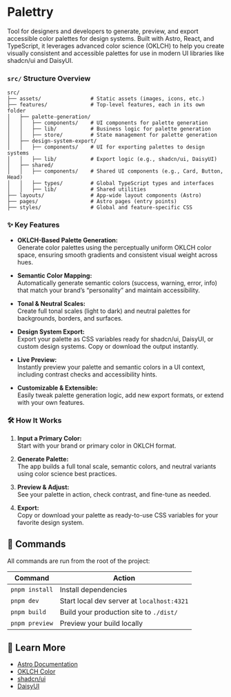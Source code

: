 # Palettry

Tool for designers and developers to generate, preview, and export accessible color palettes for design systems. Built with Astro, React, and TypeScript, it leverages advanced color science (OKLCH) to help you create visually consistent and accessible palettes for use in modern UI libraries like shadcn/ui and DaisyUI.

### `src/` Structure Overview

```
src/
├── assets/                # Static assets (images, icons, etc.)
├── features/              # Top-level features, each in its own folder
│   ├── palette-generation/
│   │   ├── components/    # UI components for palette generation
│   │   ├── lib/           # Business logic for palette generation
│   │   ├── store/         # State management for palette generation
│   ├── design-system-export/
│   │   ├── components/    # UI for exporting palettes to design systems
│   │   ├── lib/           # Export logic (e.g., shadcn/ui, DaisyUI)
│   ├── shared/
│   │   ├── components/    # Shared UI components (e.g., Card, Button, Head)
│   │   ├── types/         # Global TypeScript types and interfaces
│   │   ├── lib/           # Shared utilities
├── layouts/               # App-wide layout components (Astro)
├── pages/                 # Astro pages (entry points)
├── styles/                # Global and feature-specific CSS
```

### ✨ Key Features

- **OKLCH-Based Palette Generation:**  
  Generate color palettes using the perceptually uniform OKLCH color space, ensuring smooth gradients and consistent visual weight across hues.

- **Semantic Color Mapping:**  
  Automatically generate semantic colors (success, warning, error, info) that match your brand’s “personality” and maintain accessibility.

- **Tonal & Neutral Scales:**  
  Create full tonal scales (light to dark) and neutral palettes for backgrounds, borders, and surfaces.

- **Design System Export:**  
  Export your palette as CSS variables ready for shadcn/ui, DaisyUI, or custom design systems. Copy or download the output instantly.

- **Live Preview:**  
  Instantly preview your palette and semantic colors in a UI context, including contrast checks and accessibility hints.

- **Customizable & Extensible:**  
  Easily tweak palette generation logic, add new export formats, or extend with your own features.

### 🛠️ How It Works

1. **Input a Primary Color:**  
   Start with your brand or primary color in OKLCH format.

2. **Generate Palette:**  
   The app builds a full tonal scale, semantic colors, and neutral variants using color science best practices.

3. **Preview & Adjust:**  
   See your palette in action, check contrast, and fine-tune as needed.

4. **Export:**  
   Copy or download your palette as ready-to-use CSS variables for your favorite design system.

## 🧞 Commands

All commands are run from the root of the project:

| Command        | Action                                     |
| -------------- | ------------------------------------------ |
| `pnpm install` | Install dependencies                       |
| `pnpm dev`     | Start local dev server at `localhost:4321` |
| `pnpm build`   | Build your production site to `./dist/`    |
| `pnpm preview` | Preview your build locally                 |

## 👀 Learn More

- [Astro Documentation](https://docs.astro.build)
- [OKLCH Color](https://oklch.com/)
- [shadcn/ui](https://ui.shadcn.com/)
- [DaisyUI](https://daisyui.com/)

